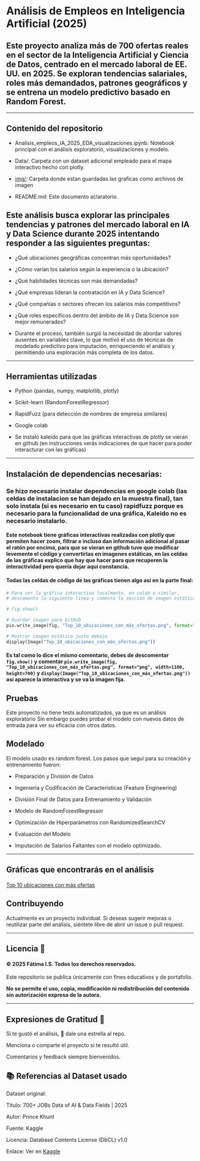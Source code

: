 # Análisis de Empleos en Inteligencia Artificial (2025)

## Este proyecto analiza más de 700 ofertas reales en el sector de la Inteligencia Artificial y Ciencia de Datos, centrado en el mercado laboral de EE. UU. en 2025. Se exploran tendencias salariales, roles más demandados, patrones geográficos y se entrena un modelo predictivo basado en Random Forest.

---
## Contenido del repositorio

- Analisis_empleos_IA_2025_EDA_visualizaciones.ipynb: Notebook principal con el análisis exploratorio, visualizaciones y modelo.

- Data/: Carpeta con un dataset adicional empleado para el mapa interactivo hecho con plotly.

- [img/](https://github.com/kumichin/Analisis-empleos-ia-2025/tree/main/img): Carpeta donde estan guardadas las graficas como archivos de imagen

- README.md: Este documento aclaratorio.


## Este análisis busca explorar las principales tendencias y patrones del mercado laboral en IA y Data Science durante 2025 intentando responder a las siguientes preguntas:

- ¿Qué ubicaciones geográficas concentran más oportunidades?

- ¿Cómo varían los salarios según la experiencia o la ubicación?

- ¿Qué habilidades técnicas son más demandadas?

- ¿Qué empresas lideran la contratación en IA y Data Science?

- ¿Qué compañías o sectores ofrecen los salarios más competitivos?

- ¿Qué roles específicos dentro del ámbito de IA y Data Science son mejor remunerados?

- Durante el proceso, también surgió la necesidad de abordar valores ausentes en variables clave, lo que motivó el uso de técnicas de modelado predictivo para imputación, enriqueciendo el análisis y permitiendo una exploración más completa de los datos.

---

## Herramientas utilizadas

- Python (pandas, numpy, matplotlib, plotly)

- Scikit-learn (RandomForestRegressor)

- RapidFuzz (para detección de nombres de empresa similares)

- Google colab

- Se instaló kaleido para que las gráficas interactivas de plotly se vieran en github (en instrucciones verás indicaciones de que hacer para poder interacturar con las gráficas)

--- 

## Instalación de dependencias necesarias:

### Se hizo necesario instalar dependencias en google colab (las celdas de instalacion se han dejado en la muestra final), tan solo instala (si es necesario en tu caso) rapidfuzz porque es necesario para la funcionalidad de una gráfica, Kaleido no es necesario instalarlo.

#### Este notebook tiene gráficas interactivas realizadas con plotly que permiten hacer zoom, filtrar e incluso dan información adicional al pasar el ratón por encima, para que se vieran en github tuve que modificar levemente el código y convertirlas en imagenes estáticas, en las celdas de las gráficas explico que hay que hacer para que recuperen la interactividad pero queria dejar aqui constancia.

#### Todas las celdas de código de las gráficas tienen algo asi en la parte final:

```python
# Para ver la gráfica interactiva localmente, en colab o similar,
# descomenta la siguiente línea y comenta la sección de imagen estática:

# fig.show()

# Guardar imagen para GitHub
pio.write_image(fig, "Top_10_ubicaciones_con_más_ofertas.png", format="png", width=1100, height=700)

# Mostrar imagen estática justo debajo
display(Image("Top_10_ubicaciones_con_más_ofertas.png"))

```
#### Es tal como lo dice el mismo comentario, debes de descomentar `fig.show()` y comentar `pio.write_image(fig, "Top_10_ubicaciones_con_más_ofertas.png", format="png", width=1100, height=700)` y `display(Image("Top_10_ubicaciones_con_más_ofertas.png"))` así aparece la interactiva y se va la imagen fija.



## Pruebas
Este proyecto no tiene tests automatizados, ya que es un análisis exploratorio Sin embargo puedes probar el modelo con nuevos datos de entrada para ver su eficacia con otros datos.


## Modelado

El modelo usado es random forest. Los pasos que seguí para su creación y entrenamiento fueron:

- Preparación y División de Datos

- Ingeniería y Codificación de Características (Feature Engineering)

- División Final de Datos para Entrenamiento y Validación

- Modelo de RandomForestRegressor

- Optimización de Hiperparámetros con RandomizedSearchCV

- Evaluación del Modelo

- Imputación de Salarios Faltantes con el modelo optimizado.

---

## Gráficas que encontrarás en el análisis

#### 

[Top 10 ubicaciones con más ofertas](img/Top_10_ubicaciones_con_más_ofertas.png)


## Contribuyendo

Actualmente es un proyecto individual.
Si deseas sugerir mejoras o reutilizar parte del análisis, siéntete libre de abrir un issue o pull request.

---

## Licencia 📄

#### © 2025 Fátima I.S. Todos los derechos reservados.

Este repositorio se publica únicamente con fines educativos y de portafolio.

**No se permite el uso, copia, modificación ni redistribución del contenido sin autorización expresa de la autora.**

---

## Expresiones de Gratitud 🎁

Si te gustó el análisis, 🌟 dale una estrella al repo.

Menciona o comparte el proyecto si te resultó útil.

Comentarios y feedback siempre bienvenidos.




## 📚 Referencias al Dataset usado

Dataset original:

Título: 700+ JOBs Data of AI & Data Fields | 2025

Autor: Prince Khunt

Fuente: Kaggle

Licencia: Database Contents License (DbCL) v1.0

Enlace: Ver en [Kaggle](https://www.kaggle.com/datasets/princekhunt19/700-jobs-data-of-ai-and-data-fields-2025)

